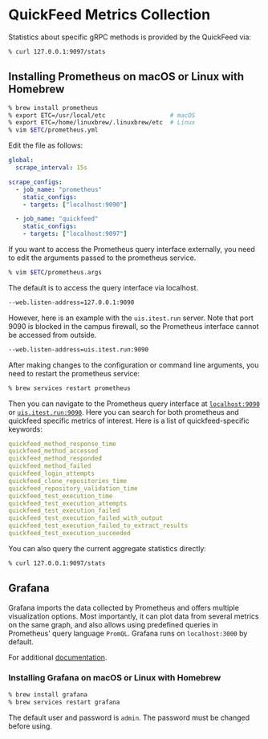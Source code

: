 # QuickFeed Metrics Collection

Statistics about specific gRPC methods is provided by the QuickFeed via:

```sh
% curl 127.0.0.1:9097/stats
```

## Installing Prometheus on macOS or Linux with Homebrew

```sh
% brew install prometheus
% export ETC=/usr/local/etc                  # macOS
% export ETC=/home/linuxbrew/.linuxbrew/etc  # Linux
% vim $ETC/prometheus.yml
```

Edit the file as follows:

```yaml
global:
  scrape_interval: 15s

scrape_configs:
  - job_name: "prometheus"
    static_configs:
    - targets: ["localhost:9090"]

  - job_name: "quickfeed"
    static_configs:
    - targets: ["localhost:9097"]
```

If you want to access the Prometheus query interface externally, you need to edit the arguments passed to the prometheus service.

```sh
% vim $ETC/prometheus.args
```

The default is to access the query interface via localhost.

```sh
--web.listen-address=127.0.0.1:9090
```

However, here is an example with the `uis.itest.run` server.
Note that port 9090 is blocked in the campus firewall, so the Prometheus interface cannot be accessed from outside.

```sh
--web.listen-address=uis.itest.run:9090
```

After making changes to the configuration or command line arguments, you need to restart the prometheus service:

```sh
% brew services restart prometheus
```

Then you can navigate to the Prometheus query interface at [`localhost:9090`](http://localhost:9090) or [`uis.itest.run:9090`](http://uis.itest.run:9090).
Here you can search for both prometheus and quickfeed specific metrics of interest.
Here is a list of quickfeed-specific keywords:

```yaml
quickfeed_method_response_time
quickfeed_method_accessed
quickfeed_method_responded
quickfeed_method_failed
quickfeed_login_attempts
quickfeed_clone_repositories_time
quickfeed_repository_validation_time
quickfeed_test_execution_time
quickfeed_test_execution_attempts
quickfeed_test_execution_failed
quickfeed_test_execution_failed_with_output
quickfeed_test_execution_failed_to_extract_results
quickfeed_test_execution_succeeded
```

You can also query the current aggregate statistics directly:

```sh
% curl 127.0.0.1:9097/stats
```

## Grafana

Grafana imports the data collected by Prometheus and offers multiple visualization options.
Most importantly, it can plot data from several metrics on the same graph, and also allows using predefined queries in Prometheus' query language `PromQL`.
Grafana runs on `localhost:3000` by default.

For additional [documentation](https://grafana.com/docs/grafana/latest/).

### Installing Grafana on macOS or Linux with Homebrew

```sh
% brew install grafana
% brew services restart grafana
```

The default user and password is `admin`.
The password must be changed before using.

